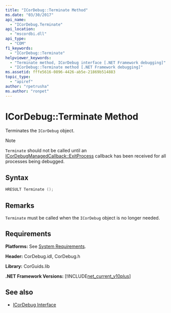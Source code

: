 ```yaml
---
title: "ICorDebug::Terminate Method"
ms.date: "03/30/2017"
api_name: 
  - "ICorDebug.Terminate"
api_location: 
  - "mscordbi.dll"
api_type: 
  - "COM"
f1_keywords: 
  - "ICorDebug::Terminate"
helpviewer_keywords: 
  - "Terminate method, ICorDebug interface [.NET Framework debugging]"
  - "ICorDebug::Terminate method [.NET Framework debugging]"
ms.assetid: fffe5616-0896-4426-ab5e-21869b514883
topic_type: 
  - "apiref"
author: "rpetrusha"
ms.author: "ronpet"
---
```

# ICorDebug::Terminate Method
Terminates the `ICorDebug` object.  
  
> [!NOTE]
>  `Terminate` should not be called until an [ICorDebugManagedCallback::ExitProcess](../../../../docs/framework/unmanaged-api/debugging/icordebugmanagedcallback-exitprocess-method.md) callback has been received for all processes being debugged.  
  
## Syntax  
  
```cpp  
HRESULT Terminate ();  
```  
  
## Remarks  
 `Terminate` must be called when the `ICorDebug` object is no longer needed.  
  
## Requirements  
 **Platforms:** See [System Requirements](../../../../docs/framework/get-started/system-requirements.md).  
  
 **Header:** CorDebug.idl, CorDebug.h  
  
 **Library:** CorGuids.lib  
  
 **.NET Framework Versions:** [!INCLUDE[net_current_v10plus](../../../../includes/net-current-v10plus-md.md)]  
  
## See also

- [ICorDebug Interface](../../../../docs/framework/unmanaged-api/debugging/icordebug-interface.md)
